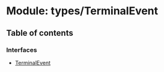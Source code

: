 # Module: types/TerminalEvent

## Table of contents

### Interfaces

- [TerminalEvent](../wiki/types.TerminalEvent.TerminalEvent)
